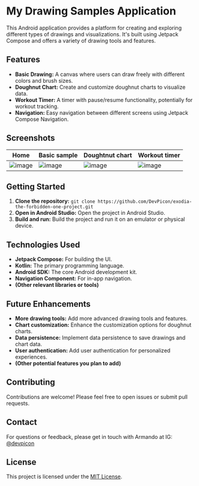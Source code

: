 # My Drawing Samples Application

This Android application provides a platform for creating and exploring different types of drawings and visualizations. It's built using Jetpack Compose and offers a variety of drawing tools and features.

## Features

* **Basic Drawing:** A canvas where users can draw freely with different colors and brush sizes.
* **Doughnut Chart:** Create and customize doughnut charts to visualize data.
* **Workout Timer:** A timer with pause/resume functionality, potentially for workout tracking.
* **Navigation:** Easy navigation between different screens using Jetpack Compose Navigation.

## Screenshots

| Home | Basic sample | Doughtnut chart | Workout timer |
|---------------------------------------|-----------------------------------------|----------------------------------------|----------------------------------------|
| ![image](https://github.com/user-attachments/assets/36f4c39d-1c14-4ba3-8faa-918061e108db) | ![image](https://github.com/user-attachments/assets/82ed754c-abe8-4c8f-9b0d-d736e6bc72f0) | ![image](https://github.com/user-attachments/assets/41d9d26e-de0a-425f-90b4-b3d615a2945a) | ![image](https://github.com/user-attachments/assets/f7dc267c-4781-4612-b8d9-08b1f4b9813a) |

## Getting Started

1. **Clone the repository:** `git clone https://github.com/DevPicon/exodia-the-forbidden-one-project.git`
2. **Open in Android Studio:** Open the project in Android Studio.
3. **Build and run:** Build the project and run it on an emulator or physical device.

## Technologies Used

* **Jetpack Compose:** For building the UI.
* **Kotlin:** The primary programming language.
* **Android SDK:** The core Android development kit.
* **Navigation Component:** For in-app navigation.
* **(Other relevant libraries or tools)**

## Future Enhancements

* **More drawing tools:** Add more advanced drawing tools and features.
* **Chart customization:** Enhance the customization options for doughnut charts.
* **Data persistence:** Implement data persistence to save drawings and chart data.
* **User authentication:** Add user authentication for personalized experiences.
* **(Other potential features you plan to add)**

## Contributing

Contributions are welcome! Please feel free to open issues or submit pull requests.

## Contact

For questions or feedback, please get in touch with Armando at IG: [@devpicon](https://instagram.com/devpicon)

## License

This project is licensed under the [MIT License](LICENSE).
